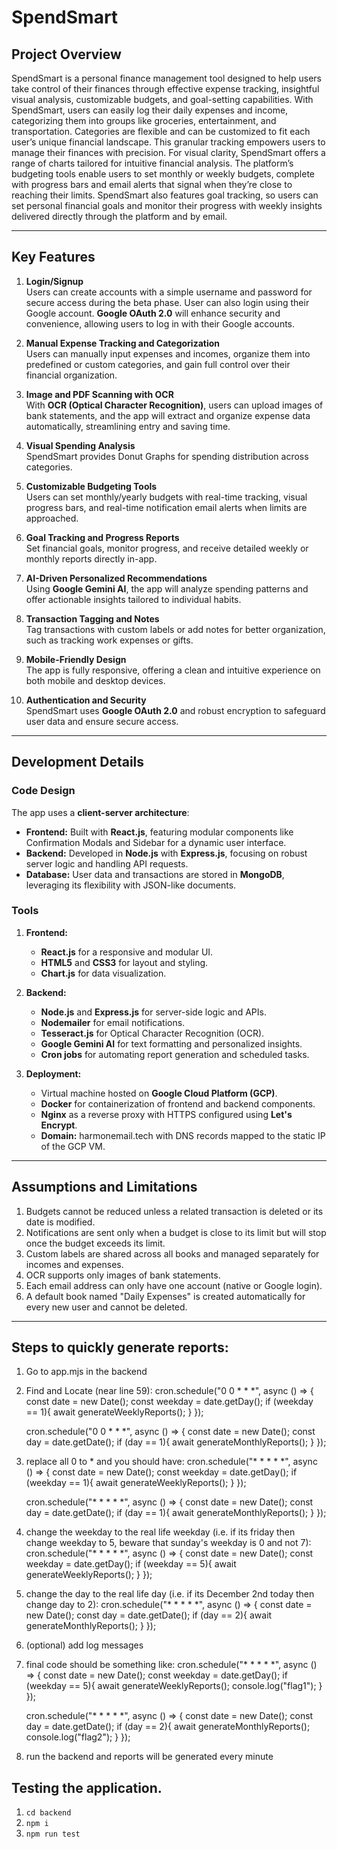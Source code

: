 # SpendSmart

## Project Overview

SpendSmart is a personal finance management tool designed to help users take control of their finances through effective expense tracking, insightful visual analysis, customizable budgets, and goal-setting capabilities.
With SpendSmart, users can easily log their daily expenses and income, categorizing them into groups like groceries, entertainment, and transportation. Categories are flexible and can be customized to fit each user’s unique financial landscape. This granular tracking empowers users to manage their finances with precision. For visual clarity, SpendSmart offers a range of charts tailored for intuitive financial analysis. The platform’s budgeting tools enable users to set monthly or weekly budgets, complete with progress bars and email alerts that signal when they’re close to reaching their limits. SpendSmart also features goal tracking, so users can set personal financial goals and monitor their progress with weekly insights delivered directly through the platform and by email.

---

## Key Features

1. **Login/Signup**  
   Users can create accounts with a simple username and password for secure access during the beta phase. User can also login using their Google account. **Google OAuth 2.0** will enhance security and convenience, allowing users to log in with their Google accounts.

2. **Manual Expense Tracking and Categorization**  
   Users can manually input expenses and incomes, organize them into predefined or custom categories, and gain full control over their financial organization.

3. **Image and PDF Scanning with OCR**  
   With **OCR (Optical Character Recognition)**, users can upload images of bank statements, and the app will extract and organize expense data automatically, streamlining entry and saving time.

4. **Visual Spending Analysis**  
   SpendSmart provides Donut Graphs for spending distribution across categories.

5. **Customizable Budgeting Tools**  
   Users can set monthly/yearly budgets with real-time tracking, visual progress bars, and real-time notification email alerts when limits are approached.

6. **Goal Tracking and Progress Reports**  
   Set financial goals, monitor progress, and receive detailed weekly or monthly reports directly in-app.

7. **AI-Driven Personalized Recommendations**   
   Using **Google Gemini AI**, the app will analyze spending patterns and offer actionable insights tailored to individual habits.

8. **Transaction Tagging and Notes**  
   Tag transactions with custom labels or add notes for better organization, such as tracking work expenses or gifts.

9. **Mobile-Friendly Design**  
    The app is fully responsive, offering a clean and intuitive experience on both mobile and desktop devices.

10. **Authentication and Security**  
    SpendSmart uses **Google OAuth 2.0** and robust encryption to safeguard user data and ensure secure access.


---

## Development Details

### Code Design

The app uses a **client-server architecture**:
- **Frontend:** Built with **React.js**, featuring modular components like Confirmation Modals and Sidebar for a dynamic user interface.
- **Backend:** Developed in **Node.js** with **Express.js**, focusing on robust server logic and handling API requests.
- **Database:** User data and transactions are stored in **MongoDB**, leveraging its flexibility with JSON-like documents.

### Tools

1. **Frontend:**
   - **React.js** for a responsive and modular UI.
   - **HTML5** and **CSS3** for layout and styling.
   - **Chart.js** for data visualization.

2. **Backend:**
   - **Node.js** and **Express.js** for server-side logic and APIs.
   - **Nodemailer** for email notifications.
   - **Tesseract.js** for Optical Character Recognition (OCR).
   - **Google Gemini AI** for text formatting and personalized insights.
   - **Cron jobs** for automating report generation and scheduled tasks.

3. **Deployment:**
   - Virtual machine hosted on **Google Cloud Platform (GCP)**.
   - **Docker** for containerization of frontend and backend components.
   - **Nginx** as a reverse proxy with HTTPS configured using **Let's Encrypt**.
   - **Domain:** harmonemail.tech with DNS records mapped to the static IP of the GCP VM.


---

## Assumptions and Limitations

1. Budgets cannot be reduced unless a related transaction is deleted or its date is modified.
2. Notifications are sent only when a budget is close to its limit but will stop once the budget exceeds its limit.
3. Custom labels are shared across all books and managed separately for incomes and expenses.
4. OCR supports only images of bank statements.
5. Each email address can only have one account (native or Google login).
6. A default book named "Daily Expenses" is created automatically for every new user and cannot be deleted.

---

## Steps to quickly generate reports:

1. Go to app.mjs in the backend

2. Find and Locate (near line 59): 
    cron.schedule("0 0 * * *", async () => {
        const date = new Date();
        const weekday = date.getDay();
        if (weekday == 1){
            await generateWeeklyReports();
        }
    });

    cron.schedule("0 0 * * *", async () => {
        const date = new Date();
        const day = date.getDate();
        if (day == 1){
            await generateMonthlyReports();
        }
    });

3. replace all 0 to * and you should have:
    cron.schedule("* * * * *", async () => {
        const date = new Date();
        const weekday = date.getDay();
        if (weekday == 1){
            await generateWeeklyReports();
        }
    });

    cron.schedule("* * * * *", async () => {
        const date = new Date();
        const day = date.getDate();
        if (day == 1){
            await generateMonthlyReports();
        }
    });
    
4. change the weekday to the real life weekday (i.e. if its friday then change weekday to 5, beware that sunday's weekday is 0 and not 7):
    cron.schedule("* * * * *", async () => {
        const date = new Date();
        const weekday = date.getDay();
        if (weekday == 5){
            await generateWeeklyReports();
        }
    });

5. change the day to the real life day (i.e. if its December 2nd today then change day to 2):
    cron.schedule("* * * * *", async () => {
        const date = new Date();
        const day = date.getDate();
        if (day == 2){
            await generateMonthlyReports();
        }
    });

6. (optional) add log messages

7. final code should be something like:
    cron.schedule("* * * * *", async () => {
        const date = new Date();
        const weekday = date.getDay();
        if (weekday == 5){
            await generateWeeklyReports();
            console.log("flag1");
        }
    });

    cron.schedule("* * * * *", async () => {
        const date = new Date();
        const day = date.getDate();
        if (day == 2){
            await generateMonthlyReports();
            console.log("flag2");
        }
    });
    
8. run the backend and reports will be generated every minute

## Testing the application.

1. `cd backend`
2. `npm i`
3. `npm run test`

```
